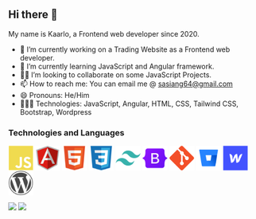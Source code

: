<h2>Hi there 👋</h2>


My name is Kaarlo, a Frontend web developer since 2020. 


- 🔭 I’m currently working on a Trading Website as a Frontend web developer.
- 🌱 I’m currently learning JavaScript and Angular framework.
- 👯‍♂️ I’m looking to collaborate on some JavaScript Projects.
- 📫 How to reach me: You can email me @ sasiang64@gmail.com
- 😄 Pronouns: He/Him
- 👨🏻‍💻 Technologies: JavaScript, Angular, HTML, CSS, Tailwind CSS, Bootstrap, Wordpress

### Technologies and Languages
  
<a href="https://www.javascript.com/" target="_blank"><img align="center" src="https://raw.githubusercontent.com/devicons/devicon/1119b9f84c0290e0f0b38982099a2bd027a48bf1/icons/javascript/javascript-plain.svg" height="50" /></a>
<a href="ttps://angular.io/" target="_blank"><img align="center" src="https://raw.githubusercontent.com/devicons/devicon/1119b9f84c0290e0f0b38982099a2bd027a48bf1/icons/angularjs/angularjs-original.svg" height="50" /></a>
<a href="https://www.w3schools.com/html" target="_blank"><img align="center" src="https://raw.githubusercontent.com/devicons/devicon/1119b9f84c0290e0f0b38982099a2bd027a48bf1/icons/html5/html5-original.svg" height="50" /></a>
<a href="https://www.w3schools.com/css" target="_blank"><img align="center" src="https://raw.githubusercontent.com/devicons/devicon/1119b9f84c0290e0f0b38982099a2bd027a48bf1/icons/css3/css3-original.svg" height="50" /></a>
<a href="https://tailwindcss.com/" target="_blank"><img align="center" src="https://raw.githubusercontent.com/devicons/devicon/1119b9f84c0290e0f0b38982099a2bd027a48bf1/icons/tailwindcss/tailwindcss-plain.svg" height="50" /></a>
<a href="https://getbootstrap.com/" target="_blank"><img align="center" src="
https://raw.githubusercontent.com/devicons/devicon/1119b9f84c0290e0f0b38982099a2bd027a48bf1/icons/bootstrap/bootstrap-original.svg" height="50" /></a>
<a href="https://git-scm.com/" target="_blank"><img align="center" src="https://raw.githubusercontent.com/devicons/devicon/1119b9f84c0290e0f0b38982099a2bd027a48bf1/icons/git/git-original.svg" height="50" /></a>
<a href="https://bitbucket.org/" target="_blank"><img align="center" src="https://raw.githubusercontent.com/devicons/devicon/1119b9f84c0290e0f0b38982099a2bd027a48bf1/icons/bitbucket/bitbucket-original.svg" height="50" /></a>
<a href="https://webflow.com/" target="_blank"><img align="center" src="https://raw.githubusercontent.com/devicons/devicon/1119b9f84c0290e0f0b38982099a2bd027a48bf1/icons/webflow/webflow-original.svg" height="50" /></a>
<a href="https://wordpress.com/" target="_blank"><img align="center" src="https://raw.githubusercontent.com/devicons/devicon/1119b9f84c0290e0f0b38982099a2bd027a48bf1/icons/wordpress/wordpress-plain.svg" height="50" /></a>


<img src="https://github-readme-streak-stats.herokuapp.com?user=kaarlosasiang&theme=tokyonight" width="600">
<img src="https://github-readme-stats.vercel.app/api?username=kaarlosasiang&show_icons=true&theme=tokyonight" width="600">

